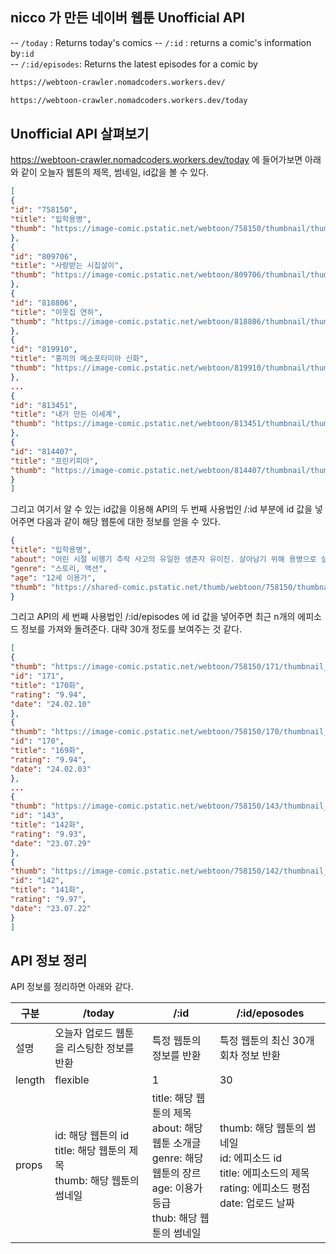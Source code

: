 ## nicco 가 만든 네이버 웹툰 Unofficial API  

-- `/today` : Returns today's comics
-- `/:id` : returns a comic's information by`:id`  
-- `/:id/episodes`: Returns the latest episodes for a comic by 

```bash
https://webtoon-crawler.nomadcoders.workers.dev/

https://webtoon-crawler.nomadcoders.workers.dev/today
```  

## Unofficial API 살펴보기  

https://webtoon-crawler.nomadcoders.workers.dev/today 에 들어가보면 아래와 같이 오늘자 웹툰의 제목, 썸네일, id값을 볼 수 있다.  

```json
[
{
"id": "758150",
"title": "입학용병",
"thumb": "https://image-comic.pstatic.net/webtoon/758150/thumbnail/thumbnail_IMAG21_4135492154714961716.jpg"
},
{
"id": "809706",
"title": "사랑받는 시집살이",
"thumb": "https://image-comic.pstatic.net/webtoon/809706/thumbnail/thumbnail_IMAG21_de9581cd-9dfc-4500-9c5c-62c4299a5c30.jpg"
},
{
"id": "818806",
"title": "이웃집 연하",
"thumb": "https://image-comic.pstatic.net/webtoon/818806/thumbnail/thumbnail_IMAG21_e1b66355-0263-4fae-938f-ba9f8ff1ec9f.jpg"
},
{
"id": "819910",
"title": "홍끼의 메소포타미아 신화",
"thumb": "https://image-comic.pstatic.net/webtoon/819910/thumbnail/thumbnail_IMAG21_3e1f29a1-2233-4e85-bb2f-3232a1b8ab81.jpg"
},
...
{
"id": "813451",
"title": "내가 만든 이세계",
"thumb": "https://image-comic.pstatic.net/webtoon/813451/thumbnail/thumbnail_IMAG21_63771fb5-bb2b-4ecf-a9d8-1169fa9c73ab.jpeg"
},
{
"id": "814407",
"title": "프린키피아",
"thumb": "https://image-comic.pstatic.net/webtoon/814407/thumbnail/thumbnail_IMAG21_5b80b114-7602-4d9e-93b3-ac7c38b2375f.jpg"
}
]

```

그리고 여기서 알 수 있는 id값을 이용해 API의 두 번째 사용법인 /:id 부분에 id 값을 넣어주면 다음과 같이 해당 웹툰에 대한 정보를 얻을 수 있다.  

```json
{
"title": "입학용병",
"about": "어린 시절 비행기 추락 사고의 유일한 생존자 유이진. 살아남기 위해 용병으로 살아가던 유이진은 10년 후, 가족이 있는 고향으로 돌아왔다.",
"genre": "스토리, 액션",
"age": "12세 이용가",
"thumb": "https://shared-comic.pstatic.net/thumb/webtoon/758150/thumbnail/thumbnail_IMAG06_c355bfb3-959f-43e6-aec6-4314b3193532.jpg"
}
```  

그리고 API의 세 번째 사용법인 /:id/episodes 에 id 값을 넣어주면 최근 n개의 에피소드 정보를 가져와 돌려준다. 대략 30개 정도를 보여주는 것 같다.  

```json
[
{
"thumb": "https://image-comic.pstatic.net/webtoon/758150/171/thumbnail_202x120_a0904963-c095-4947-8e2d-25a76a53724d.jpg",
"id": "171",
"title": "170화",
"rating": "9.94",
"date": "24.02.10"
},
{
"thumb": "https://image-comic.pstatic.net/webtoon/758150/170/thumbnail_202x120_b73f87e6-08bc-45ba-a576-10d1a606e301.jpg",
"id": "170",
"title": "169화",
"rating": "9.94",
"date": "24.02.03"
},
...
{
"thumb": "https://image-comic.pstatic.net/webtoon/758150/143/thumbnail_202x120_69359675-be00-4bb2-ba1d-d2694f69ca5a.jpg",
"id": "143",
"title": "142화",
"rating": "9.93",
"date": "23.07.29"
},
{
"thumb": "https://image-comic.pstatic.net/webtoon/758150/142/thumbnail_202x120_c32a0eea-3748-44ed-bd34-e8428f3b7a70.jpg",
"id": "142",
"title": "141화",
"rating": "9.97",
"date": "23.07.22"
}
]

```

## API 정보 정리  

API 정보를 정리하면 아래와 같다.  

|구분|/today|/:id|/:id/eposodes|
|---|---|---|---|
|설명|오늘자 업로드 웹툰을 리스팅한 정보를 반환|특정 웹툰의 정보를 반환|특정 웹툰의 최신 30개 회차 정보 반환|
|length|flexible|1|30|
|props|id: 해당 웹튼의 id <br>title: 해당 웹툰의 제목<br>thumb: 해당 웹툰의 썸네일|title: 해당 웹툰의 제목<br>about: 해당 웹툰 소개글<br>genre: 해당 웹툰의 장르<br>age: 이용가 등급<br>thub: 해당 웹툰의 썸네일|thumb: 해당 웹툰의 썸네일<br>id: 에피소드 id<br>title: 에피소드의 제목<br>rating: 에피소드 평점<br>date: 업로드 날짜|

